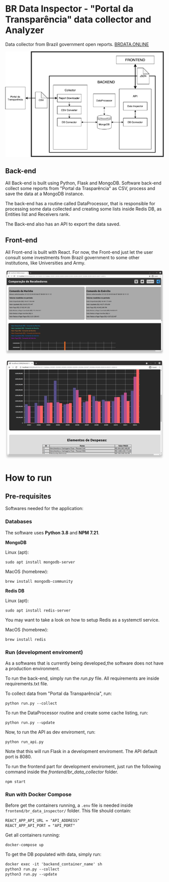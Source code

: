 # BR Data Inspector - "Portal da Transparência" data collector and Analyzer

Data collector from Brazil government open reports. [BRDATA.ONLINE](https://brdata.online)


![alt text](schema.png "Project Schema")


## Back-end

All Back-end is built using Python, Flask and MongoDB. Software back-end collect some reports from "Portal da Trasparência" as CSV, process and save the data at a MongoDB instance.

The back-end has a routine called DataProcessor, that is responsible for processing some data collected and creating some lists inside Redis DB, as Entities list and Receivers rank.

The Back-end also has an API to export the data saved.

## Front-end

All Front-end is built with React. For now, the Front-end just let the user consult some investments from Brazil government to some other institutions, like Universities and Army.

![alt text](page-screenshot.png "Application Screenshot")


![alt text](page-screenshot-2.png "Application Screenshot 2")

# How to run

## Pre-requisites

Softwares needed for the application:

### Databases

The software uses **Python 3.8** and **NPM 7.21**.

**MongoDB**

Linux (apt):

    sudo apt install mongodb-server

MacOS (homebrew):

    brew install mongodb-community

**Redis DB**

Linux (apt):

    sudo apt install redis-server
You may want to take a look on how to setup Redis as a systemctl service.

MacOS (homebrew):

    brew install redis

### Run (development enviroment)

As a softwares that is currently being developed,the software does not have a production environment.

To run the back-end, simply run the *run.py* file. All requirements are inside requirements.txt file.

To collect data from "Portal da Transparência", run:

    python run.py --collect

To run the DataProcessor routine and create some cache listing, run:

    python run.py --update

Now, to run the API as dev enviroment, run:

    python run_api.py

Note that this will run Flask in a development enviroment. The API default port is 8080.

To run the frontend part for development enviroment, just run the following command inside the *frontend/br_data_collector* folder.

    npm start


### Run with Docker Compose

Before get the containers running, a `.env` file is needed inside `frontend/br_data_inspector/` folder. This file should contain:

    REACT_APP_API_URL = "API_ADDRESS"
    REACT_APP_API_PORT = "API_PORT"

Get all containers running:

    docker-compose up

To get the DB populated with data, simply run:

    docker exec -it 'backend_container_name' sh
    python3 run.py --collect
    python3 run.py --update


